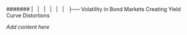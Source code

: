 ####### |   |   |   |   |   |   ├── Volatility in Bond Markets Creating Yield Curve Distortions

*Add content here*
